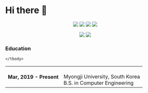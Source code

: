 # Hi there 👋

<div align="center">
<p>
<img src="https://img.shields.io/badge/Python-3776AB?style=for-the-badge&logo=Python&logoColor=white">
<img src="https://img.shields.io/badge/PyTorch-EE4C2C?style=for-the-badge&logo=PyTorch&logoColor=white">
<img src="https://img.shields.io/badge/TensorFlow-FF6F00?style=for-the-badge&logo=TensorFlow&logoColor=white">
<img src="https://img.shields.io/badge/scikitlearn-F7931E?style=for-the-badge&logo=scikitlearn&logoColor=white">
</p>

<p>
<img src="https://img.shields.io/badge/Dart-0175C2?style=for-the-badge&logo=Dart&logoColor=white">
<img src="https://img.shields.io/badge/flutter-02569B?style=for-the-badge&logo=flutter&logoColor=white">
</p>
</div>


### Education

<div class="table-responsive"> 
  <table class="table table-sm table-borderless">
    <tbody>
      <tr> 
        <th scope="row">Mar, 2019 - Present</th> 
        <td> 
          <br> Myongji University, South Korea
          <br> B.S. in Computer Engineering
        </td> 
      </tr> 
      
    </tbody>
  </table> 

</div>
